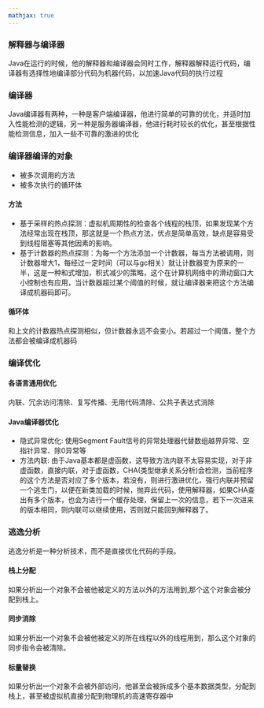 ```yaml
---
mathjax: true
---
```


### 解释器与编译器
Java在运行的时候，他的解释器和编译器会同时工作，解释器解释运行代码，编译器有选择性地编译部分代码为机器代码，以加速Java代码的执行过程
<!---more-->


### 编译器
Java编译器有两种，一种是客户端编译器，他进行简单的可靠的优化，并适时加入性能检测的逻辑，另一种是服务器编译器，他进行耗时较长的优化，甚至根据性能检测信息，加入一些不可靠的激进的优化

### 编译器编译的对象
- 被多次调用的方法
- 被多次执行的循环体


#### 方法
- 基于采样的热点探测：虚拟机周期性的检查各个线程的栈顶，如果发现某个方法经常出现在栈顶，那这就是一个热点方法，优点是简单高效，缺点是容易受到线程阻塞等其他因素的影响。
- 基于计数器的热点探测：为每一个方法添加一个计数器，每当方法被调用，则计数器增大1，每经过一定时间（可以与gc相关）就让计数器变为原来的一半，这是一种和式增加，积式减少的策略，这个在计算机网络中的滑动窗口大小控制也有应用，当计数器超过某个阈值的时候，就让编译器来把这个方法编译成机器码即可。


#### 循环体
和上文的计数器热点探测相似，但计数器永远不会变小。若超过一个阈值，整个方法都会被编译成机器码

### 编译优化
#### 各语言通用优化
内联、冗余访问清除、复写传播、无用代码清除、公共子表达式消除
#### Java编译器优化
- 隐式异常优化: 使用Segment Fault信号的异常处理器代替数组越界异常、空指针异常、除0异常等
- 方法内联: 由于Java基本都是虚函数，这导致方法内联不太容易实现，对于非虚函数，直接内联，对于虚函数，CHA(类型继承关系分析)会检测，当前程序的这个方法是否对应了多个版本，若没有，则进行激进优化，强行内联并预留一个逃生门，以便在新类加载的时候，抛弃此代码，使用解释器，如果CHA查出有多个版本，也会为进行一个缓存处理，保留上一次的信息，若下一次进来的版本相同，则内联可以继续使用，否则就只能回到解释器了。

### 逃逸分析
逃逸分析是一种分析技术，而不是直接优化代码的手段。
#### 栈上分配
如果分析出一个对象不会被他被定义的方法以外的方法用到,那个这个对象会被分配到栈上。
#### 同步消除
如果分析出一个对象不会被他被定义的所在线程以外的线程用到，那么这个对象的同步指令会被清除。
#### 标量替换
如果分析出一个对象不会被外部访问，他甚至会被拆成多个基本数据类型，分配到栈上，甚至被虚拟机直接分配到物理机的高速寄存器中